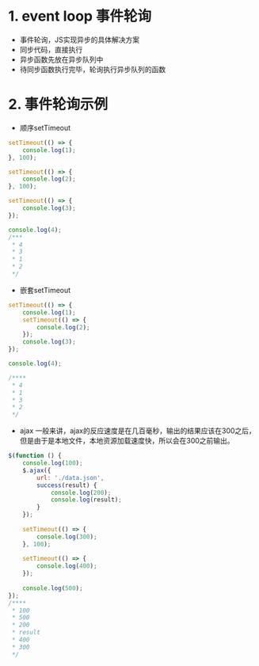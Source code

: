 # 1. event loop 事件轮询
+ 事件轮询，JS实现异步的具体解决方案
+ 同步代码，直接执行
+ 异步函数先放在异步队列中
+ 待同步函数执行完毕，轮询执行异步队列的函数

# 2. 事件轮询示例
+ 顺序setTimeout
```javascript
setTimeout(() => {
    console.log(1);
}, 100);

setTimeout(() => {
    console.log(2);
}, 100);

setTimeout(() => {
    console.log(3);
});

console.log(4);
/***
 * 4
 * 3
 * 1
 * 2
 */
```
+ 嵌套setTimeout
```javascript
setTimeout(() => {
    console.log(1);
    setTimeout(() => {
        console.log(2);
    });
    console.log(3);
});

console.log(4);

/****
 * 4
 * 1
 * 3
 * 2
 */
```
+ ajax
一般来讲，ajax的反应速度是在几百毫秒，输出的结果应该在300之后，但是由于是本地文件，本地资源加载速度快，所以会在300之前输出。
```javascript
$(function () {
    console.log(100);
    $.ajax({
        url: './data.json',
        success(result) {
            console.log(200);
            console.log(result);
        }
    });
    
    setTimeout(() => {
        console.log(300);
    }, 100);
    
    setTimeout(() => {
        console.log(400);
    });
    
    console.log(500);
});
/****
 * 100
 * 500
 * 200
 * result
 * 400
 * 300
 */
```
